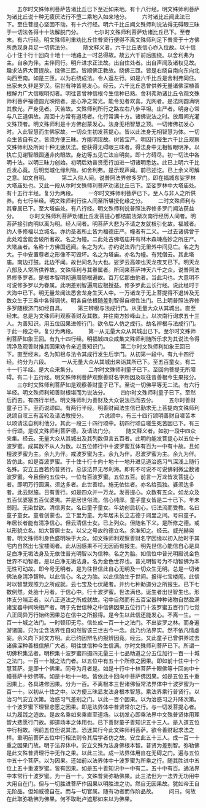 <!-- { "loadSidebar": true } -->
　　五尔时文殊师利菩萨告诸比丘已下至近如来地。有十八行经。明文殊师利菩萨为诸比丘说十种无疲厌法行不堕二乘地入如来地分。
　　六时诸比丘闻此法已下。至住菩提心坚固不动。有十六行经。明六千比丘闻文殊师利说法得无碍眼三昧于一切法各得十十法解脱门分。
　　七尔时文殊师利菩萨劝诸比丘已下。至卷末。有六行经。明文殊师利重劝比丘住普贤行便得不离文殊师利足下普贤于十方佛所悉现身具足一切佛法分。
　　随文释义者。六千比丘表信心亦入位故。以十信心十住十行十回向十地十一地路上一时总得故。故云六千前后围绕。以舍利弗为主。自余为伴。主伴同行。明升进求正法故。出自住处者。出自声闻及诸权见故。趣求法界大菩提故。绕佛三匝。皆顺佛正教故。绕佛三匝。皆是右绕自南向东向北向西至南。如是三匝。以为右绕成法。令人返左行。如是六千比丘是舍利弗同住。出家未久非是罗汉。宿世有种皆易发心。经云。六千比丘悉曾供养无量诸佛深植善根解力广大信眼明彻者。明往昔曾种信根今生信种已熟。舍利弗劝诸比丘令观文殊师利菩萨福德圆光映彻者。是心净之常光。能令见者欢喜。光网者。是法网圆满明其教光。严身见者。灭苦故。文殊师利所行之路左右八步平坦。庄严者。明身心常与八正道俱故。周回十方常有道场者。化行常满十方。诸佛说法之时。放眉间光灌文殊顶者。明文殊师利是十方佛创蒙发心。法身无相智慧之顶。一切诸佛初发心时。入此智慧而生佛家故。一切众生初发菩提心。皆以此法身无相智慧为体。一切众生皆自有之。皆须方便三昧。方能明现故。树皆宝严。明因行报生六千比丘观察文殊师利及所闻十种无疲厌法。便获得无碍眼三昧者。得法身中无相智眼明净。以执亡见谢智眼圆通非肉眼故。身边等五见亡法自明矣。即十方碍尽。初一切法中各明十法。以明三昧力创始。初明后劝普贤愿行加进一切诸明悉达。此已上明六千比丘发心竟。后明觉城化缘利物。如舍利弗。是示现声闻。前已述讫。已上余义可解之意。如文自明。
　　第二入俗人间。说普照法界修多罗门。即在福城东娑罗林大塔庙处也。又此一段从尔时文殊师利菩萨劝诸比丘已下。至娑罗林中大塔庙处。有十五行半经。复分为两段。
　　一尔时文殊师利菩萨已下。至人与非人之所供养。有七行半经。明文殊师利行往人间至所堪授化缘之分。
　　二时文殊师利与其眷属已下。至大塔庙处。有八行经。明文殊师利说普照法界修多罗门闻法获益分。
　　尔时文殊师利菩萨劝诸比丘发菩提心都结前法渐次南行经历人间者。明菩萨接引向明以离为明。经人间者。明菩萨大悲为不请之友就根引化故。福城者。约人多修福以立城名。亦约圣者所止皆为福德庄严。幢者有二义。一过去诸佛曾于此处难舍能舍破所著故。名之为幢。二此处古佛塔庙并有林木森竦高妙之所庄严。大塔庙者。名称十方佛国远闻。名之为大。亦约说法界门无里外中间见亡。名之为大。于中安置尊者之形像不可毁坏。名之为塔庙。亦名为幢。有梵僧云。其此塔庙。南边打鼓。北边不闻。故世间名为大也。娑罗云高竦也天龙夜叉已下。明天龙八部及人常所供养故。文殊师利与其眷属者。所同来菩萨神天六千之众。说普照法界修多罗者。是根本智明彻遍周随根遍故。百万亿那由他者。当此沟也。大意明不可说修多罗以为眷属。此明差别智遍周应根授益。修多罗此云长行经。说此经时于大海中已下。明无量龙闻法悉舍龙身生天人中。一万诸龙于无上菩提得不退转及无数众生于三乘中各得调伏。明各自依根随差别智得自根性法门。已上明普照法界修多罗随根济门如经自具。
　　第三辨根与法成行门。从无量大众从其城出。直至经末。总是为文殊师利观察善财及其数。并往南方妙峰山上。以次南行询求五十三人。为善知识。用五位因果进修行门。欲令后人仿之成行。劫名辨根与法成行门。于此一段之中。复分为两段。
　　第一从无量大众从其城出已下。至尔时文殊师利菩萨如象王回。有九十四行经。明福城四众咸集文殊师利随所乐求为其说法令得清净及观善财推其因果劝令亲近善知识门。
　　第二尔时文殊师利如象王回已下。直至经末。名为知根与法令其成行发生后学门。从初第一段中。有九十四行经。约分为六段。
　　一从无量大众从其城出来诣其所已下。至五百童女。有二十一行半经。是大众来集分。
　　二尔时文殊师利童子已下。至回向菩提无所障碍。有二十五行经。明文殊师利菩萨观察善财名字所因及叹往昔善根今生果报分。
　　三尔时文殊师利菩萨如是观察善财童子已下。至说一切佛平等无二法。有六行半经。明文殊师利知善财根堪而为说法分。
　　四尔时文殊师利童子已下。至然后而去。有四行半经。明文殊师利为善财及大众说法已而去分。
　　五尔时善财童子已下。至而说颂曰。有两行半经。明善财闻法生信已勤求无上菩提向文殊师利说颂自叹三有苦轮及请法教授分。
　　六说颂中。有三十四行颂明善财自嗟苦本以颂请法自利利他分。其此一段三十四行颂中。初四行颂自嗟生死苦因已下。有三十行颂。是叹文殊师利菩萨德。及请法门分。
　　随文释义者。如初一段中四众来集。经云。无量大众从其城出及其列数但言五百者。此明约能发菩提心以五位十波罗蜜。成其数不从人为数。以五位修行中十波罗蜜互体有百为一中有十故。且如檀波罗蜜为主。余九为伴。戒波罗蜜为主。余九为伴。忍波罗蜜为主。余九为伴。皆仿此。如是百波罗蜜。于十住十行十向十地十一地升进见道治惑习气深浅上随行名殊。安立五百若约普贤行。总该法界无尽刹海。即有不可说不可说佛刹微尘数诸波罗蜜。今且但约五位中。一位有百波罗蜜。五位五百。前言一万龙皆发菩提心者。即明万行圆满。须达多者。此世善给。施无依怙者。亦名给孤独。婆须达多者。此云财施。日有善行。如是四众并一万龙。发菩提心。众数有五众。如龙众及五百优婆塞五百优婆夷。并是居世俗流。信心纯厚。童子童女皆是二十已下。年未弱冠。无染世欲。清信男女。名曰童子童女。年幼创启初心。归法流而受教。名曰童子童女。童者创蒙也。立下里为童。为年居未长立志德于闾里之间。号曰童子。年居长者能有清净信心。但云清信士女。已上列众。但随名下义。是所修之德。或以形貌立名。如大智居士女。以父之号故约德立名。余准知之。经云。威光赫奕者。明文殊师利身色盛明映于大众。如文殊师利观察善财名字因缘以初入胎时于其宅内自然出七宝楼阁者。此从因感果不可无因而有报生。明先世信心能信自心是具足白净无垢法身及无依住普光明智以为信种。名之为胎。如信位中普光明殿说金色世界不动智者。是以白净无垢法身。名为金色世界也。普光明智号为不动智佛为本无性可动故。即今号无明者。是为往世信此自心无明及一切众生无明。总是一切诸佛法身清净智种。以此信心。名之为胎。以此信胎生于世间。报得七宝楼阁。此信时以智慧观照力之所成就。云七宝及七伏藏者。并约七种助道分之所报生。已下七数例然。处胎十月者。于信心中。行十波罗蜜。世法满也。诞生者出世智生也。形体支分端正者。以八正道法之所成就故。宅中自然而有五百宝器种种诸物自然盈满诸宝器中间映相严者。明于先世信种之中信佛因果五位行门十波罗蜜五百行门七觉八正同异万行始终因果总在信中之所报得。是今生以此信还能发心。不离一生。一百一十城之法门。一时顿印无亏。信处成一百一十之法门。不出娑罗之林。而身遍游诸国。只为尘含法界性自如然智该三世古今一念。此乃约法界实。然不依凡情虚妄。余义向下对文方明。此已约因辨名约报辨因竟。经云。又此童子已曾供养过去诸佛深种善根信解广大者。明往世信种今生信满。尔时文殊师利菩萨已下。所谓一切佛积集法者。明积集十波罗蜜四摄四无量三十七品助道之分五位加行一百一十城之法门。一百一十城之法门者。以五位中有五十个所修之因果。即如前十住中十个慧菩萨。是即十个佛果。同号为月者是。如是十行中十林菩萨十眼佛等十回向中十幢菩萨十妙佛等。如是十地十一地。皆依此十回向中菩萨佛因果。如是五位五十重因果上。各具进修因果。分为一百。不离根本三世诸佛恒常法界体中十波罗蜜为一百一十。以初从十住之中。以方便三昧显发法身根本智慧。乘法界乘行普贤行。以治习气安立次第。治惑习气差别之门。以此一百个因果。以为治惑习之升降次第。十个波罗蜜下理智悲愿之因果。即是法界体中普贤常尔之行。与一切发菩提心者。以为履践之迹故。是故名乘如来乘直至道场。以初发心即乘法界中文殊普贤体用理智大悲愿行门故。即道场本之体用也。已下善财童子善知识五十三人。是入道五位中行相故。明前五位但说其法。恐迷其行今此文殊师利菩萨。欲令善财起求法之样。重明前菩萨五位中行相法则令其后学者仿之故。安立此五十三人。成一百一十重之因果门故。明于法界体中。安立文殊为法身佛根本智。普贤为差别智。弥勒佛是此文殊普贤理行中无作之果。以此三法。成一法界体用自在无碍之门。遍与五位中五十个菩萨。以为因果。还如前以法界体中十波罗蜜为所乘之行。随其胜进中五位上五十重波罗蜜。皆有因果。如是五十善知识中一中有二。五十中有百。通法界中本常行十波罗蜜。为一百一十。文殊普贤弥勒佛果。此三法但为一法界无功用中大用自在门。但与一切胜进菩萨作因果以明胜进之功。然自无因果故。犹如帝王自无阶品。但如威德自在。而与一切官属。随有功者而作阶品故。
　　问曰。何故在此取弥勒佛为佛果。何不取毗卢遮那如来以为佛果。

